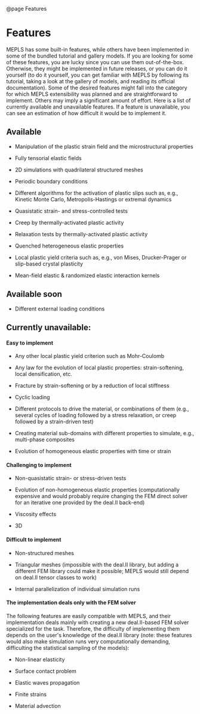 @page Features

<div id="TextBox">

# Features
MEPLS has some built-in features, while others have been implemented in some of 
the bundled tutorial and gallery models. If you are looking for some of these features, you are 
lucky since you can use them out-of-the-box. Otherwise, they might be implemented in 
future releases, or you can do it yourself (to do it yourself, you can get familiar with MEPLS
by following its tutorial, taking a look at the gallery of models, and reading its official 
documentation). Some of the desired features might fall into the category for which MEPLS 
extensibility was planned and are straightforward to implement. Others may imply a
significant amount of effort. Here is a list of currently available and unavailable features. If 
a feature is unavailable, you can see an estimation of how difficult it would be to implement
it.



## Available
  * Manipulation of the plastic strain field and the microstructural properties

  * Fully tensorial elastic fields

  * 2D simulations with quadrilateral structured meshes

  * Periodic boundary conditions
  
  * Different algorithms for the activation of plastic slips such as, e.g.,
    Kinetic Monte Carlo, Metropolis-Hastings or extremal dynamics

  * Quasistatic strain- and stress-controlled tests

  * Creep by thermally-activated plastic activity
  
  * Relaxation tests by thermally-activated plastic activity

  * Quenched heterogeneous elastic properties

  * Local plastic yield criteria such as, e.g., von Mises, Drucker-Prager or slip-based 
    crystal plasticity

  * Mean-field elastic & randomized elastic interaction kernels

## Available soon
  * Different external loading conditions


## Currently unavailable: 

#### Easy to implement
  * Any other local plastic yield criterion such as Mohr-Coulomb

  * Any law for the evolution of local plastic properties: strain-softening, 
    local densification, etc.

  * Fracture by strain-softening or by a reduction of local stiffness

  * Cyclic loading

  * Different protocols to drive the material, or combinations of them (e.g., 
    several cycles of loading followed by a stress relaxation, or creep followed
    by a strain-driven test)

  * Creating material sub-domains with different properties to simulate, e.g.,
    multi-phase composites

  * Evolution of homogeneous elastic properties with time or strain

#### Challenging to implement
  * Non-quasistatic strain- or stress-driven tests

  * Evolution of non-homogeneous elastic properties (computationally expensive 
    and would probably require changing the FEM direct solver for an iterative 
    one provided by the deal.II back-end)

  * Viscosity effects

  * 3D 

#### Difficult to implement
  * Non-structured meshes

  * Triangular meshes (impossible with the deal.II library, but adding a 
    different FEM library could make it possible; MEPLS would still depend on 
    deal.II tensor classes to work)

  * Internal parallelization of individual simulation runs

#### The implementation deals only with the FEM solver
The following features are easily compatible with MEPLS, and their implementation
deals mainly with creating a new deal.II-based FEM solver specialized for the 
task. Therefore, the difficulty of implementing them depends on the user's 
knowledge of the deal.II library (note: these features would also make simulation
runs very computationally demanding, difficulting the statistical sampling of 
the models):

  * Non-linear elasticity

  * Surface contact problem

  * Elastic waves propagation

  * Finite strains

  * Material advection

</div>